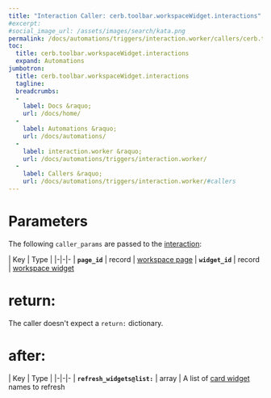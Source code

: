 ```yaml
---
title: "Interaction Caller: cerb.toolbar.workspaceWidget.interactions"
#excerpt: 
#social_image_url: /assets/images/search/kata.png
permalink: /docs/automations/triggers/interaction.worker/callers/cerb.toolbar.workspaceWidget.interactions/
toc:
  title: cerb.toolbar.workspaceWidget.interactions
  expand: Automations
jumbotron:
  title: cerb.toolbar.workspaceWidget.interactions
  tagline: 
  breadcrumbs:
  -
    label: Docs &raquo;
    url: /docs/home/
  -
    label: Automations &raquo;
    url: /docs/automations/
  -
    label: interaction.worker &raquo;
    url: /docs/automations/triggers/interaction.worker/
  -
    label: Callers &raquo;
    url: /docs/automations/triggers/interaction.worker/#callers
---
```


# Parameters

The following `caller_params` are passed to the [interaction](/docs/automations/triggers/interaction.worker/):

| Key | Type | 
|-|-|-
| **`page_id`** | record | [workspace page](/docs/records/types/workspace_page/)
| **`widget_id`** | record | [workspace widget](/docs/records/types/workspace_widget/)

# return:

The caller doesn't expect a `return:` dictionary.

# after:

| Key | Type | 
|-|-|-
| **`refresh_widgets@list:`** | array | A list of [card widget](/docs/records/types/card_widget/) names to refresh 
